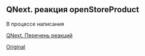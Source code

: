 ## QNext. реакция openStoreProduct

В процессе написания



[QNext. Перечень реакций](/docs-test/ph/reactions)
  
[Original](https://telegra.ph/QNext-admin-reaction-openStoreProduct-05-09)